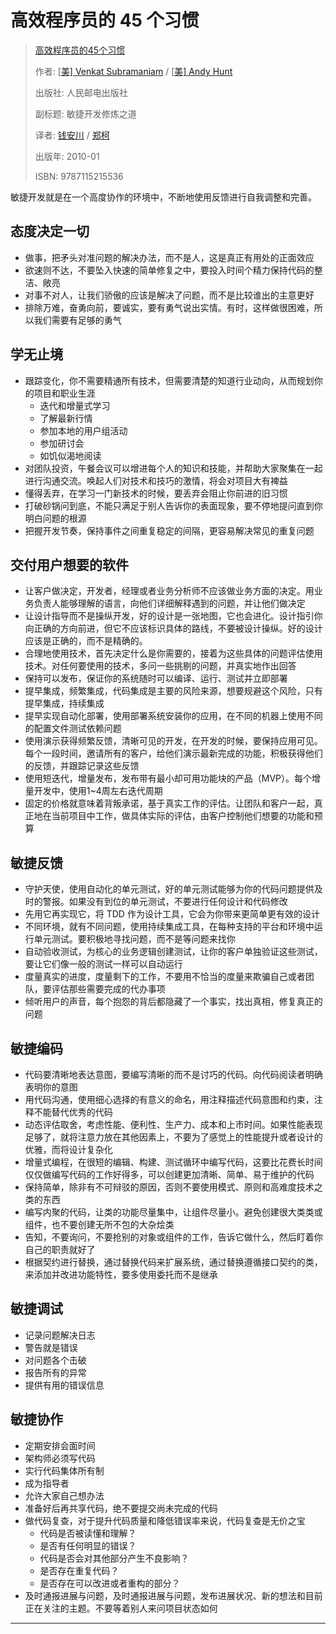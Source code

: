 # 高效程序员的 45 个习惯

> [高效程序员的45个习惯](<https://book.douban.com/subject/4164024/>)
>
> 作者:  [[美\] Venkat Subramaniam](https://book.douban.com/author/4536558/) / [[美\] Andy Hunt](https://book.douban.com/author/4536562/)
>
> 出版社: 人民邮电出版社
>
> 副标题: 敏捷开发修炼之道
>
> 译者: [钱安川](https://book.douban.com/search/%E9%92%B1%E5%AE%89%E5%B7%9D) / [郑柯](https://book.douban.com/search/%E9%83%91%E6%9F%AF)
>
> 出版年: 2010-01
>
> ISBN: 9787115215536

敏捷开发就是在一个高度协作的环境中，不断地使用反馈进行自我调整和完善。

## 态度决定一切

* 做事，把矛头对准问题的解决办法，而不是人，这是真正有用处的正面效应
* 欲速则不达，不要坠入快速的简单修复之中，要投入时间个精力保持代码的整洁、敞亮
* 对事不对人，让我们骄傲的应该是解决了问题，而不是比较谁出的主意更好
* 排除万难，奋勇向前，要诚实，要有勇气说出实情。有时，这样做很困难，所以我们需要有足够的勇气

## 学无止境

* 跟踪变化，你不需要精通所有技术，但需要清楚的知道行业动向，从而规划你的项目和职业生涯
  * 迭代和增量式学习
  * 了解最新行情
  * 参加本地的用户组活动
  * 参加研讨会
  * 如饥似渴地阅读
* 对团队投资，午餐会议可以增进每个人的知识和技能，并帮助大家聚集在一起进行沟通交流。唤起人们对技术和技巧的激情，将会对项目大有裨益
* 懂得丢弃，在学习一门新技术的时候，要丢弃会阻止你前进的旧习惯
* 打破砂锅问到底，不能只满足于别人告诉你的表面现象，要不停地提问直到你明白问题的根源
* 把握开发节奏，保持事件之间重复稳定的间隔，更容易解决常见的重复问题

## 交付用户想要的软件

* 让客户做决定，开发者，经理或者业务分析师不应该做业务方面的决定。用业务负责人能够理解的语言，向他们详细解释遇到的问题，并让他们做决定
* 让设计指导而不是操纵开发，好的设计是一张地图，它也会进化。设计指引你向正确的方向前进，但它不应该标识具体的路线，不要被设计操纵。好的设计应该是正确的，而不是精确的。
* 合理地使用技术，首先决定什么是你需要的，接着为这些具体的问题评估使用技术。对任何要使用的技术，多问一些挑剔的问题，并真实地作出回答
* 保持可以发布，保证你的系统随时可以编译、运行、测试并立即部署
* 提早集成，频繁集成，代码集成是主要的风险来源，想要规避这个风险，只有提早集成，持续集成
* 提早实现自动化部署，使用部署系统安装你的应用，在不同的机器上使用不同的配置文件测试依赖问题
* 使用演示获得频繁反馈，清晰可见的开发，在开发的时候，要保持应用可见。每个一段时间，邀请所有的客户，给他们演示最新完成的功能，积极获得他们的反馈，并跟踪记录这些反馈
* 使用短迭代，增量发布，发布带有最小却可用功能块的产品（MVP）。每个增量开发中，使用1~4周左右迭代周期
* 固定的价格就意味着背叛承诺，基于真实工作的评估。让团队和客户一起，真正地在当前项目中工作，做具体实际的评估，由客户控制他们想要的功能和预算

## 敏捷反馈

* 守护天使，使用自动化的单元测试，好的单元测试能够为你的代码问题提供及时的警报。如果没有到位的单元测试，不要进行任何设计和代码修改
* 先用它再实现它，将 TDD 作为设计工具，它会为你带来更简单更有效的设计
* 不同环境，就有不同问题，使用持续集成工具，在每种支持的平台和环境中运行单元测试。要积极地寻找问题，而不是等问题来找你
* 自动验收测试，为核心的业务逻辑创建测试，让你的客户单独验证这些测试，要让它们像一般的测试一样可以自动运行
* 度量真实的进度，度量剩下的工作，不要用不恰当的度量来欺骗自己或者团队，要评估那些需要完成的代办事项
* 倾听用户的声音，每个抱怨的背后都隐藏了一个事实，找出真相，修复真正的问题

## 敏捷编码

* 代码要清晰地表达意图，要编写清晰的而不是讨巧的代码。向代码阅读者明确表明你的意图
* 用代码沟通，使用细心选择的有意义的命名，用注释描述代码意图和约束，注释不能替代优秀的代码
* 动态评估取舍，考虑性能、便利性、生产力、成本和上市时间。如果性能表现足够了，就将注意力放在其他因素上，不要为了感觉上的性能提升或者设计的优雅，而将设计复杂化
* 增量式编程，在很短的编辑、构建、测试循环中编写代码，这要比花费长时间仅仅做编写代码的工作好得多，可以创建更加清晰、简单、易于维护的代码
* 保持简单，除非有不可辩驳的原因，否则不要使用模式、原则和高难度技术之类的东西
* 编写内聚的代码，让类的功能尽量集中，让组件尽量小。避免创建很大类类或组件，也不要创建无所不包的大杂烩类
* 告知，不要询问，不要抢别的对象或组件的工作，告诉它做什么，然后盯着你自己的职责就好了
* 根据契约进行替换，通过替换代码来扩展系统，通过替换遵循接口契约的类，来添加并改进功能特性，要多使用委托而不是继承

## 敏捷调试

* 记录问题解决日志
* 警告就是错误
* 对问题各个击破
* 报告所有的异常
* 提供有用的错误信息

## 敏捷协作

* 定期安排会面时间
* 架构师必须写代码
* 实行代码集体所有制
* 成为指导者
* 允许大家自己想办法
* 准备好后再共享代码，绝不要提交尚未完成的代码
* 做代码复查，对于提升代码质量和降低错误率来说，代码复查是无价之宝
  * 代码是否被读懂和理解？
  * 是否有任何明显的错误？
  * 代码是否会对其他部分产生不良影响？
  * 是否存在重复代码？
  * 是否存在可以改进或者重构的部分？
* 及时通报进展与问题，及时通报进展与问题，发布进展状况、新的想法和目前正在关注的主题。不要等着别人来问项目状态如何

---
